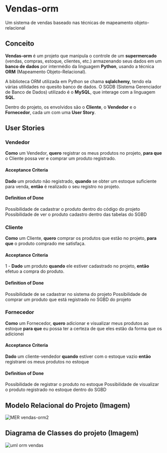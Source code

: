 # Vendas-orm
Um sistema de vendas baseado nas técnicas de mapeamento objeto-relacional
## Conceito
**Vendas-orm** é um projeto que manipula o controle de um **supermercado** (vendas, compras, estoque, clientes, etc.) armazenando seus dados em um **banco de dados** por intermédio da linguagem **Python**, usando a técnica **ORM** (Mapeamento Objeto-Relacional). 

A biblioteca ORM utilizada em Python se chama **sqlalchemy**, tendo ela várias utilidades no quesito banco de dados. O SGDB (Sistema Gerenciador de Banco de Dados) utilizado é o **MySQL**, que interage com a linguagem **SQL**.

Dentro do projeto, os envolvidos são o **Cliente**, o **Vendedor** e o **Fornecedor**, cada um com uma **User Story**.

## User Stories
### Vendedor
**Como** um Vendedor, **quero** registrar os meus produtos no projeto, **para que** o Cliente possa ver e comprar um produto registrado.
#### Acceptance Criteria
**Dado** um produto não registrado, **quando** se obter um estoque suficiente para venda, **então** é realizado o seu registro no projeto.
#### Definition of Done
Possibilidade de cadastrar o produto dentro do código do projeto
Possibilidade de ver o produto cadastro dentro das tabelas do SGBD

### Cliente
**Como** um Cliente, **quero** comprar os produtos que estão no projeto, **para que** o produto comprado me satisfaça.
#### Acceptance Criteria
1 - **Dado** um produto **quando** ele estiver cadastrado no projeto, **então** efetuo a compra do produto.
#### Definition of Done
Possibilidade de se cadastrar no sistema do projeto
Possibilidade de comprar um produto que está registrado no SGBD do projeto

### Fornecedor
**Como** um Fornecedor, **quero** adicionar e visualizar meus produtos ao estoque **para que** eu possa ter a certeza de que eles estão da forma que os adicionei
#### Acceptance Criteria
**Dado** um cliente-vendedor **quando** estiver com o estoque vazio **então** registrarei os meus produtos no estoque
#### Definition of Done
Possibilidade de registrar o produto no estoque
Possibilidade de visualizar o produto registrado no estoque dentro do SGBD

## Modelo Relacional do Projeto (Imagem)
![MER vendas-orm2](https://user-images.githubusercontent.com/88397658/193477780-b20b1bf9-d4b8-4b2f-9c75-9782074a1530.jpg)

## Diagrama de Classes do projeto (Imagem)
![uml orm vendas](https://user-images.githubusercontent.com/88397658/193490999-6a08a9a9-9f33-41e4-a420-80a56e1ae831.png)


